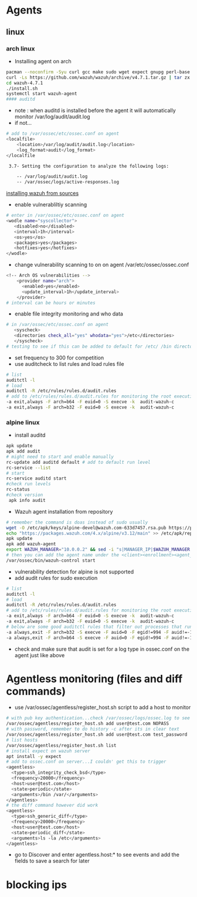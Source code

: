 # Agents

## linux

### arch linux

- Installing agent on arch

```bash
pacman --noconfirm -Syu curl gcc make sudo wget expect gnupg perl-base perl fakeroot python brotli automake autoconf libtool gawk libsigsegv nodejs base-devel inetutils cmake
curl -Ls https://github.com/wazuh/wazuh/archive/v4.7.1.tar.gz | tar zx
cd wazuh-4.7.1
./install.sh
systemctl start wazuh-agent
#### auditd
```

- note : when auditd is installed before the agent it will automatically monitor /var/log/audit/audit.log
- if not...

```bash
# add to /var/ossec/etc/ossec.conf on agent
<localfile>
    <location>/var/log/audit/audit.log</location>
    <log_format>audit</log_format>
</localfile
```

```bash
 3.7- Setting the configuration to analyze the following logs:

    -- /var/log/audit/audit.log
    -- /var/ossec/logs/active-responses.log
```

[installing wazuh from sources](https://documentation.wazuh.com/current/deployment-options/wazuh-from-sources/wazuh-agent/index.html)

- enable vulnerabliltiy scanning

```bash
# enter in /var/ossec/etc/ossec.conf on agent
<wodle name="syscollector">
   <disabled>no</disabled>
   <interval>1h</interval>
   <os>yes</os>
   <packages>yes</packages>
   <hotfixes>yes</hotfixes>
</wodle>
```

- change vulnerability scanning to on on agent /var/etc/ossec/ossec.conf

```bash
<!-- Arch OS vulnerabilities -->
    <provider name="arch">
      <enabled>yes</enabled>
      <update_interval>1h</update_interval>
    </provider>
# interval can be hours or minutes
```

- enable file integrity monitoring and who data

```bash
# in /var/ossec/etc/ossec.conf on agent
   <syscheck>
   <directories check_all="yes" whodata="yes">/etc</directories>
   </syscheck>
# testing to see if this can be added to default for /etc/ /bin directories

```

- set frequency to 300 for competition
- use auditcheck to list rules and load rules file

```bash
# list
auditctl -l
# load
auditctl -R /etc/rules/rules.d/audit.rules
# add to /etc/rules/rules.d/audit.rules for monitoring the root execution syscall
-a exit,always -F arch=b64 -F euid=0 -S execve -k  audit-wazuh-c
-a exit,always -F arch=b32 -F euid=0 -S execve -k  audit-wazuh-c
```

### alpine linux

- install auditd

```bash
apk update
apk add audit
# might need to start and enable manually
rc-update add auditd default # add to default run level
rc-service --list
# start
rc-service auditd start
#check run levels
rc-status
#check version
 apk info audit
```

- Wazuh agent installation from repository

```bash
# remember the command is doas instead of sudo usually
wget -O /etc/apk/keys/alpine-devel@wazuh.com-633d7457.rsa.pub https://packages.wazuh.com/key/alpine-devel%40wazuh.com-633d7457.rsa.pub
echo "https://packages.wazuh.com/4.x/alpine/v3.12/main" >> /etc/apk/repositories
apk update
apk add wazuh-agent
export WAZUH_MANAGER="10.0.0.2" && sed -i "s|MANAGER_IP|$WAZUH_MANAGER|g" /var/ossec/etc/ossec.conf
# then you can add the agent name under the <client><enrollment><agent_name>AGENT_NAME</agent_name></enrollment></client>...also <groups>
/var/ossec/bin/wazuh-control start
```

- vulnerability detection for alpine is not supported
- add audit rules for sudo execution

```bash
# list
auditctl -l
# load
auditctl -R /etc/rules/rules.d/audit.rules
# add to /etc/rules/rules.d/audit.rules for monitoring the root execution syscall
-a exit,always -F arch=b64 -F euid=0 -S execve -k  audit-wazuh-c
-a exit,always -F arch=b32 -F euid=0 -S execve -k  audit-wazuh-c
# below are some good auditctl rules that filter out processes that run root commands
-a always,exit -F arch=b32 -S execve -F auid=0 -F egid!=994 -F auid!=-1 -F key=audit-wazuh-c
-a always,exit -F arch=b64 -S execve -F auid=0 -F egid!=994 -F auid!=-1 -F key=audit-wazuh-c
```

- check and make sure that audit is set for a log type in ossec.conf on the agent just like above

# Agentless monitoring (files and diff commands)

- use /var/ossec/agentless/register_host.sh script to add a host to monitor

```bash
# with pub key authentication...check /var/ossec/logs/ossec.log to see if it worked!
/var/ossec/agentless/register_host.sh add user@test.com NOPASS
# with password, remember to do history -c after its in clear text
/var/ossec/agentless/register_host.sh add user@test.com test_password
# list hosts
/var/ossec/agentless/register_host.sh list
# install expect on wazuh server
apt install -y expect
# add to ossec.conf on server...I couldn' get this to trigger
<agentless>
  <type>ssh_integrity_check_bsd</type>
  <frequency>20000</frequency>
  <host>user@test.com</host>
  <state>periodic</state>
  <arguments>/bin /var/</arguments>
</agentless>
# the diff command however did work
<agentless>
  <type>ssh_generic_diff</type>
  <frequency>20000</frequency>
  <host>user@test.com</host>
  <state>periodic_diff</state>
  <arguments>ls -la /etc</arguments>
</agentless>
```

- go to Discover and enter agentless.host:\* to see events and add the fields to save a search for later

# blocking ips
